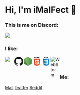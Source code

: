 # Hi, I'm iMalFect 👏
### This is me on Discord:
[![](https://discord.c99.nl/widget/theme-1/852640730093453372.png)](https://discord.com/users/852640730093453372)

### I like:
<img src="https://upload.wikimedia.org/wikipedia/commons/thumb/9/99/Unofficial_JavaScript_logo_2.svg/480px-Unofficial_JavaScript_logo_2.svg.png" width="30px" align="left" margin-right="20px" />
<img align="left" alt="GitHub" width="30px" src="https://raw.githubusercontent.com/github/explore/master/topics/github/github.png" />
<img align="left" alt="Node.js" width="30px" src="https://raw.githubusercontent.com/github/explore/master/topics/nodejs/nodejs.png" />
<img align="left" alt="HTML5" width="30px" src="https://raw.githubusercontent.com/github/explore/master/topics/html/html.png" />
<img align="left" alt="CSS3" width="30px" src="https://raw.githubusercontent.com/github/explore/master/topics/css/css.png" />
<img align="left" alt="WebStorm" width="30px" src="https://upload.wikimedia.org/wikipedia/commons/thumb/c/c0/WebStorm_Icon.svg/1200px-WebStorm_Icon.svg.png" />
<br>
<br>

### Me: 
[Mail](mailto:me@imal.dev)
[Twitter](https://twitter.com/imaldev)
[Reddit](https://reddit.com/u/imalfect)
